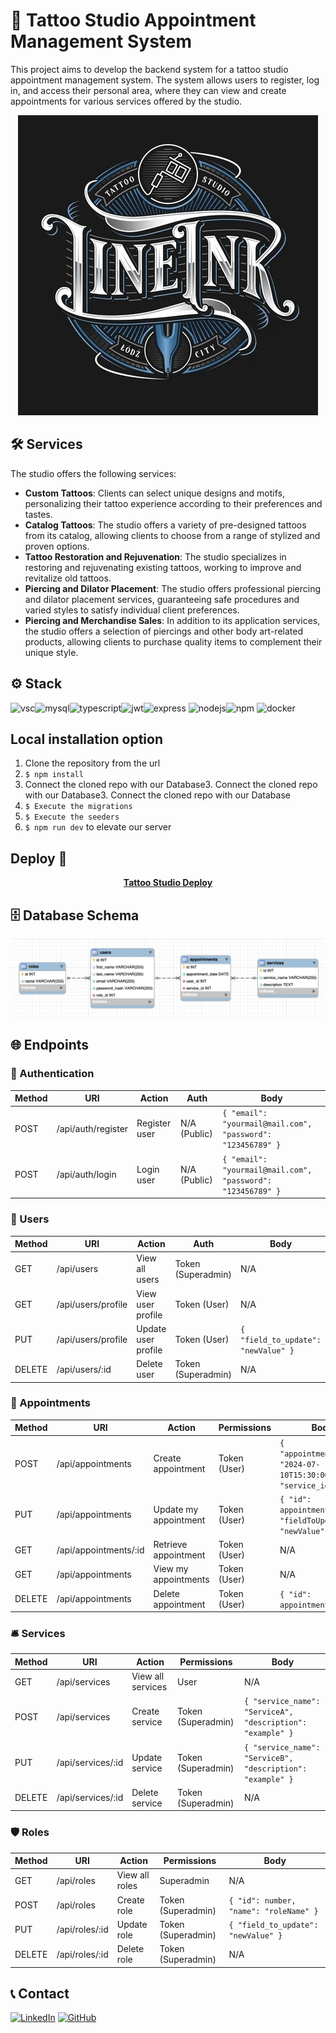 # 🏢 Tattoo Studio Appointment Management System

This project aims to develop the backend system for a tattoo studio appointment management system. The system allows users to register, log in, and access their personal area, where they can view and create appointments for various services offered by the studio.

<div align="center">
  <img src="./img/tattoo_giphy.webp" alt="via GIPHY">
</div>

## 🛠️ Services

The studio offers the following services:

- **Custom Tattoos**: Clients can select unique designs and motifs, personalizing their tattoo experience according to their preferences and tastes.
- **Catalog Tattoos**: The studio offers a variety of pre-designed tattoos from its catalog, allowing clients to choose from a range of stylized and proven options.
- **Tattoo Restoration and Rejuvenation**: The studio specializes in restoring and rejuvenating existing tattoos, working to improve and revitalize old tattoos.
- **Piercing and Dilator Placement**: The studio offers professional piercing and dilator placement services, guaranteeing safe procedures and varied styles to satisfy individual client preferences.
- **Piercing and Merchandise Sales**: In addition to its application services, the studio offers a selection of piercings and other body art-related products, allowing clients to purchase quality items to complement their unique style.

## ⚙️ Stack

<img alt="vsc" src="https://img.shields.io/badge/VSCode-0078D4?style=for-the-badge&logo=visual%20studio%20code&logoColor=white"><img alt="mysql" src="https://img.shields.io/badge/MySQL-005C84?style=for-the-badge&logo=mysql&logoColor=white"><img alt="typescript" src="https://img.shields.io/badge/TypeScript-007ACC?style=for-the-badge&logo=typescript&logoColor=white"><img alt="jwt" src="https://img.shields.io/badge/JWT-000000?style=for-the-badge&logo=JSON%20web%20tokens&logoColor=white"><img alt= "express" src="https://img.shields.io/badge/Express%20js-000000?style=for-the-badge&logo=express&logoColor=white"> <img alt="nodejs" src="https://img.shields.io/badge/Node%20js-339933?style=for-the-badge&logo=nodedotjs&logoColor=white"><img alt="npm" src="https://img.shields.io/badge/npm-CB3837?style=for-the-badge&logo=npm&logoColor=white"> <img alt="docker" src="https://img.shields.io/badge/Docker-2CA5E0?style=for-the-badge&logo=docker&logoColor=white">

## Local installation option

1. Clone the repository from the url
2. `$ npm install`
3. Connect the cloned repo with our Database3. Connect the cloned repo with our Database3. Connect the cloned repo with our Database
4. `$ Execute the migrations`
5. `$ Execute the seeders`
6. `$ npm run dev` to elevate our server


## Deploy 🚀

<div align="center">
    <a href="https://tattooshop.zeabur.app"><strong> Tattoo Studio Deploy </strong></a>
</div>

## 🗄️ Database Schema

<img src="./img/DB_Schema.png">

## 🌐 Endpoints

### 🔑 Authentication
| Method | URI                    | Action           | Auth | Body                                            |
|--------|------------------------|------------------|-------------|-------------------------------------------------|
| POST   | /api/auth/register     | Register user    | N/A (Public)      | `{ "email": "yourmail@mail.com", "password": "123456789" }` |
| POST   | /api/auth/login        | Login user       | N/A (Public)      | `{ "email": "yourmail@mail.com", "password": "123456789" }`                |

### 👥 Users
| Method | URI                               | Action              | Auth | Body                                            |
|--------|-----------------------------------|---------------------|-------------|-------------------------------------------------|
| GET    | /api/users                    | View all users      | Token (Superadmin)  | N/A                                             |
| GET    | /api/users/profile                | View user profile   | Token (User)        | N/A                                             |
| PUT    | /api/users/profile         | Update user profile | Token (User)        | `{ "field_to_update": "newValue" }`             |
| DELETE | /api/users/:id                    | Delete user         | Token (Superadmin)  | N/A                                             |

### 📅 Appointments
| Method | URI                              | Action                | Permissions | Body                                            |
|--------|----------------------------------|-----------------------|-------------|-------------------------------------------------|
| POST   | /api/appointments         | Create appointment    | Token (User)        | `{ "appointment_date": "2024-07-10T15:30:00Z", "service_id": 2 }` |
| PUT    | /api/appointments         | Update my appointment | Token (User)        | `{ "id": appointmentId, "fieldToUpdate": "newValue" }` |
| GET    | /api/appointments/:id            | Retrieve appointment  | Token (User)        | N/A                                             |
| GET    | /api/appointments      | View my appointments  | Token (User)        | N/A                                             |
| DELETE | /api/appointments         | Delete appointment    | Token (User)        | `{ "id": appointmentId }`                       |

### 🛎️ Services
| Method | URI                        | Action            | Permissions | Body                                            |
|--------|----------------------------|-------------------|-------------|-------------------------------------------------|
| GET    | /api/services          | View all services | User        | N/A                                             |
| POST   | /api/services       | Create service    | Token (Superadmin)  | `{ "service_name": "ServiceA", "description": "example" }` |
| PUT    | /api/services/:id   | Update service    | Token (Superadmin)  | `{ "service_name": "ServiceB", "description": "example" }` |
| DELETE | /api/services/:id   | Delete service    | Token (Superadmin)  | N/A                                             |

### 🛡️ Roles
| Method | URI                         | Action         | Permissions | Body                                            |
|--------|-----------------------------|----------------|-------------|-------------------------------------------------|
| GET    | /api/roles              | View all roles | Superadmin  | N/A                                             |
| POST   | /api/roles           | Create role    | Token (Superadmin)  | `{ "id": number, "name": "roleName" }`          |
| PUT    | /api/roles/:id       | Update role    | Token (Superadmin)  | `{ "field_to_update": "newValue" }`             |
| DELETE | /api/roles/:id       | Delete role    | Token (Superadmin)  | N/A                                             |

## 📞 Contact

<a href=https://www.linkedin.com/in/morena-peralta-almada target="blank">![LinkedIn](https://img.shields.io/badge/LinkedIn-0077B5?style=for-the-badge&logo=linkedin&logoColor=white)</a> <a href=https://www.github.com/More-Pe target="blank">![GitHub](https://img.shields.io/badge/GitHub-100000?style=for-the-badge&logo=github&logoColor=white)</a>
